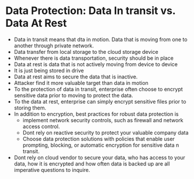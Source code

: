 # Data Protection: Data In transit vs. Data At Rest

- Data in transit means that dta in motion. Data that is moving from one to another through private network.
- Data transfer from local storage to the cloud storage device
- Whenever there is data transportation, security should be in place 
- Data at rest is data that is not actively moving from device to device
- It is just being stored in drive
- Data at rest aims to secure the data that is inactive.
- Attacker find it more valuable target than data in motion
- To the protection of data in transit, enterprise often choose to encrypt sensitive data prior to moving to protect the data. 
- To the data at rest, enterprise can simply encrypt sensitive files prior to storing them.
- In addition to encryption, best practices for robust data protection is 
    - implement network security controls, such as firewall and network access control.
    - Dont rely on reactive security to protect your valuable company data
    - Choose data protection solutions with policies that enable user prompting, blocking, or automatic encryption for sensitive data n transit.
- Dont rely on cloud vendor to secure your data, who has access to your data, how it is encrypted and how often data is backed up are all imperative questions to inquire.
